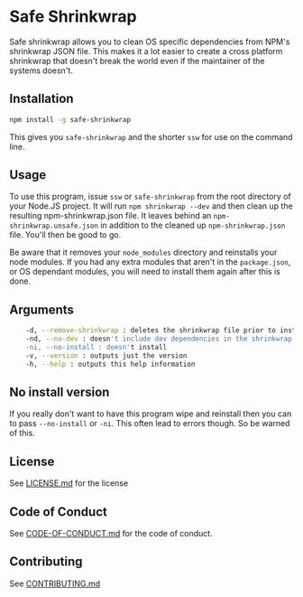 # Safe Shrinkwrap

Safe shrinkwrap allows you to clean OS specific dependencies from NPM's shrinkwrap JSON file. This makes it a lot easier to create a cross platform shrinkwrap that doesn't break the world even if the maintainer of the systems doesn't.

## Installation

```sh
npm install -g safe-shrinkwrap
```

This gives you `safe-shrinkwrap` and the shorter `ssw` for use on the command line.

## Usage

To use this program, issue `ssw` or `safe-shrinkwrap` from the root directory of your Node.JS project. It will run `npm shrinkwrap --dev` and then clean up the resulting npm-shrinkwrap.json file. It leaves behind an `npm-shrinkwrap.unsafe.json` in addition to the cleaned up `npm-shrinkwrap.json` file. You'll then be good to go.

Be aware that it removes your `node_modules` directory and reinstalls your node modules. If you had any extra modules that aren't in the `package.json`, or OS dependant modules, you will need to install them again  after this is done.

## Arguments

```sh
    -d, --remove-shrinkwrap : deletes the shrinkwrap file prior to install
    -nd, --no-dev : doesn't include dev dependencies in the shrinkwrap file
    -ni, --no-install : doesn't install
    -v, --version : outputs just the version
    -h, --help : outputs this help information
```

## No install version
If you really don't want to have this program wipe and reinstall then you can to pass `--no-install` or `-ni`. This often lead to errors though. So be warned of this.

## License
See [LICENSE.md](LICENSE.md) for the license

## Code of Conduct
See [CODE-OF-CONDUCT.md](CODE-OF-CONDUCT.md) for the code of conduct.

## Contributing
See [CONTRIBUTING.md](CONTRIBUTING.md)
